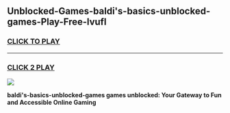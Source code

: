 
## Unblocked-Games-baldi's-basics-unblocked-games-Play-Free-lvufl
<h3>
<a href="https://premium76.site?title=baldi's-basics-unblocked-games&ref=20A">CLICK TO PLAY</a></h3>
<hr>

<h3>
<a href="https://premium76.site?title=baldi's-basics-unblocked-games&ref=20A">CLICK 2 PLAY</a>
  
</h3>

<a href="https://premium76.site?title=baldi's-basics-unblocked-games&ref=20A"><img src="https://clearcache.store/games.png"></a>


**baldi's-basics-unblocked-games games unblocked: Your Gateway to Fun and Accessible Online Gaming**
